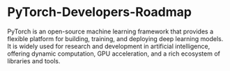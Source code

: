 # PyTorch-Developers-Roadmap
PyTorch is an open-source machine learning framework that provides a flexible platform for building, training, and deploying deep learning models. It is widely used for research and development in artificial intelligence, offering dynamic computation, GPU acceleration, and a rich ecosystem of libraries and tools.
